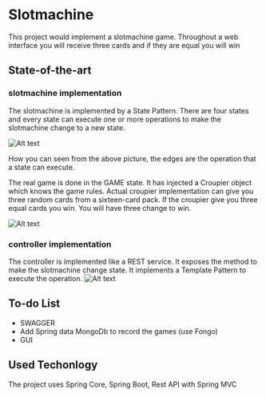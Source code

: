 # Slotmachine
This project would implement a slotmachine game. Throughout a web interface you will receive three cards and if they are equal you will win

## State-of-the-art
### slotmachine implementation
The slotmachine is implemented by a State Pattern. There are four states and every state can execute one or more operations to make the slotmachine change to a new state.

![Alt text](/document/slotmachineStateDiagram.png?raw=true "Slotmachine State Diagram")

How you can seen from the above picture, the edges are the operation that a state can execute. 

The real game is done in the GAME state. It has injected a Croupier object which knows the game rules. Actual croupier implementation can give you three random cards from a sixteen-card pack.
If the croupier give you three equal cards you win. You will have three change to win.

![Alt text](/document/slotmachineClassDiagram.png?raw=true "Slotmachine Class Diagram")

### controller implementation
The controller is implemented like a REST service. It exposes the method to make the slotmachine change state. It implements a Template Pattern to execute the operation.
![Alt text](/document/templateControllerClassDiagram.png?raw=true "Controller Template Class Diagram")

## To-do List
 - SWAGGER
 - Add Spring data MongoDb to record the games (use Fongo)
 - GUI

## Used Techonlogy
The project uses Spring Core, Spring Boot, Rest API with Spring MVC